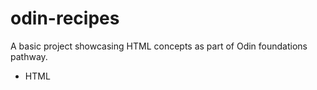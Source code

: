 # odin-recipes

A basic project showcasing HTML concepts as part of Odin foundations pathway.

- HTML
